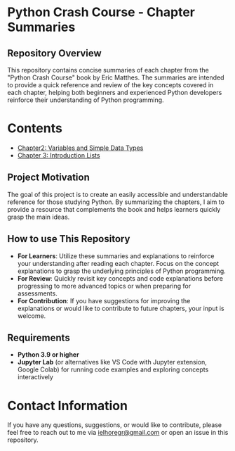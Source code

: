 # **Python Crash Course - Chapter Summaries** 
## Repository Overview 
This repository contains concise summaries of each chapter from the "Python Crash Course" book by Eric Matthes. The summaries are intended to provide a quick reference and review of the key concepts covered in each chapter, helping both beginners and experienced Python developers reinforce their understanding of Python programming.

# Contents 
- [Chapter2: Variables and Simple Data Types](https://github.com/ielhoregr/python-crash-course/tree/master/Chapter%202-Variables%20and%20simple%20data%20types) 
- [Chapter 3: Introduction Lists](https://github.com/ielhoregr/python-crash-course/tree/master/chapter%203-Introduction%20Lists) 


## Project Motivation
The goal of this project is to create an easily accessible and understandable reference for those studying Python. By summarizing the chapters, I aim to provide a resource that complements the book and helps learners quickly grasp the main ideas.

## How to use This Repository 
- **For Learners**:  Utilize these summaries and explanations to reinforce your understanding after reading each chapter. Focus on the concept explanations to grasp the underlying principles of Python programming. 
- **For Review**: Quickly revisit key concepts and code explanations before progressing to more advanced topics or when preparing for assessments. 
- **For Contribution**: If you have suggestions for improving the explanations or would like to contribute to future chapters, your input is welcome.

## Requirements 
- **Python 3.9 or higher** 
- **Jupyter Lab** (or alternatives like VS Code with Jupyter extension, Google Colab) for running code examples and exploring concepts interactively


# Contact Information 

If you have any questions, suggestions, or would like to contribute, please feel free to reach out to me via ielhoregr@gmail.com or open an issue in this repository.